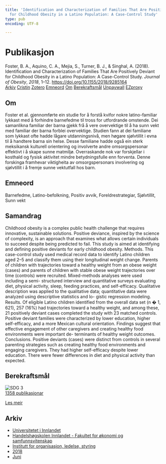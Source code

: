 ```yaml
---
title: 'Identification and Characterization of Families That Are Positively Deviant
  for Childhood Obesity in a Latino Population: A Case-Control Study'
type: pub
encoding: UTF-8

---
```

<h1>Publikasjon</h1>
<article id="csl-bib-container-DQEQ94S4" class="csl-bib-container">
  <div class="csl-bib-body"> <div class="csl-entry">Foster, B. A., Aquino, C. A., Mejia, S., Turner, B. J., &#38; Singhal, A. (2018). Identification and Characterization of Families That Are Positively Deviant for Childhood Obesity in a Latino Population: A Case-Control Study. <i>Journal of Obesity</i>, <i>2018</i>, 1–12. <a href="https://doi.org/10.1155/2018/9285164">https://doi.org/10.1155/2018/9285164</a></div> </div>
  <div class="csl-bib-buttons">
    <a href="#taxonomy-article-DQEQ94S4" alt="archive" class="csl-bib-button">Arkiv</a>
    <a href="https://app.cristin.no/results/show.jsf?id=1593231" alt="Cristin" class="csl-bib-button">Cristin</a>
    <a href="http://zotero.org/groups/5881554/items/DQEQ94S4" alt="Zotero" class="csl-bib-button">Zotero</a>
    <a href="#keywords-article-DQEQ94S4" alt="keywords" class="csl-bib-button">Emneord</a>
    <a href="#about-article-DQEQ94S4" alt="about_pub" class="csl-bib-button">Om</a>
    <a href="#sdg-article-DQEQ94S4" alt="sdg" class="csl-bib-button">Berekraftsmål</a>
    <a href="http://downloads.hindawi.com/journals/jobe/2018/9285164.pdf" alt="Unpaywall" class="csl-bib-button">Unpaywall</a>
    <a href="http://downloads.hindawi.com/journals/jobe/2018/9285164.pdf" alt="EZproxy" class="csl-bib-button">EZproxy</a>
  </div>
  <div id="csl-bib-meta-container-DQEQ94S4"></div>
</article>
<div id="csl-bib-meta-DQEQ94S4" class="csl-bib-meta">
  <article id="about-article-DQEQ94S4" class="about_pub-article">
    <h1>Om</h1>
    Foster et al. gjennomførte ein studie for å forstå kvifor nokre latino-familiar lykkast med å forhindre barnefedme til tross for utfordrande omstende. Dei samanlikna familiar der barna gjekk frå å vere overvektige til å ha sunn vekt med familiar der barna forblei overvektige. Studien fann at dei familiane som lykkast ofte hadde lågare utdanningsnivå, men høgare sjølvtillit i evna til å handtere barna sin helse. Desse familiane hadde også ein sterk meksikansk kulturell orientering og involverte andre omsorgspersonar effektivt i å skape sunne matmiljø. Overraskande nok var forskjellar i kosthald og fysisk aktivitet mindre betydningsfulle enn forventa. Denne forskinga framhevar viktigheita av omsorgspersonars involvering og sjølvtillit i å fremje sunne vektutfall hos barn.
  </article>
  <article id="keywords-article-DQEQ94S4" class="keywords-article">
    <h1>Emneord</h1>
    Barnefedme, Latino-befolkning, Positiv avvik, Foreldrestrategiar, Sjølvtillit, Sunn vekt
  </article>
  <article id="abstract-article-DQEQ94S4" class="abstract-article">
    <h1>Samandrag</h1>
    Childhood obesity is a complex public health challenge that requires innovative, sustainable solutions. Positive deviance, inspired by the science of complexity, is an approach that examines what allows certain individuals to succeed despite being predicted to fail. This study is aimed at identifying and defining positive deviants for early childhood obesity. Methods. This case-control study used medical record data to identify Latino children aged 2–5 and classify them using their longitudinal weight change. Parents of children with trajectories toward a healthy weight from an obese weight (cases) and parents of children with stable obese weight trajectories over time (controls) were recruited. Mixed-methods analyses were used including a semi- structured interview and quantitative surveys evaluating diet, physical activity, sleep, feeding practices, and self-efficacy. Qualitative description was applied to the qualitative data; quantitative data were analyzed using descriptive statistics and lo- gistic regression modeling. Results. Of eligible Latino children identified from the overall data set (n � 1, 621), 257 (16%) had trajectories toward a healthy weight, and among these, 21 positively deviant cases completed the study with 23 matched controls. Positive deviant families were characterized by lower education, higher self-efficacy, and a more Mexican cultural orientation. Findings suggest that effective engagement of other caregivers and creating healthy food environments were important de- terminants of healthy weight outcomes. Conclusions. Positive deviants (cases) were distinct from controls in several parenting strategies such as creating healthy food environments and engaging caregivers. They had higher self-efficacy despite lower education. There were fewer differences in diet and physical activity than expected.
  </article>
  <article id="sdg-article-DQEQ94S4" class="sdg-article">
    <h1>Berekraftsmål</h1>
    <div class="sdg-container"><div id="sdg3" class="sdg">
        <img src="{{< params subfolder >}}images/sdg/sdg03_nn.png" class="image" alt="SDG 3">
        <div class="sdg-overlay">
          <a href="/nn/archive/?key=?sdg=3#archive" class="sdg-publication-count"><span>1358</span> publikasjonar</a>
          <p><a href="https://fn.no/om-fn/fns-baerekraftsmaal/god-helse-og-livskvalitet?lang=nno-NO" class="sdg-read-more">Les meir</a></p>
        </div>
      </div></div>
  </article>
  <article id="taxonomy-article-DQEQ94S4" class="taxonomy-article">
    <h1>Arkiv</h1>
    <ul>
      <li>
        <a href="/nn/archive/?key=3DCRN523">Universitetet i Innlandet</a>
      </li>
      <li>
        <a href="/nn/archive/?key=DU8Q9LN9">Handelshøgskolen Innlandet - Fakultet for økonomi og samfunnsvitenskap</a>
      </li>
      <li>
        <a href="/nn/archive/?key=4LUWR3ZM">Institutt for organisasjon, ledelse, styring</a>
      </li>
      <li>
        <a href="/nn/archive/?key=32SCKVEY">2018</a>
      </li>
      <li>
        <a href="/nn/archive/?key=PH6GLULZ">Juni</a>
      </li>
    </ul>
  </article>
</div>
